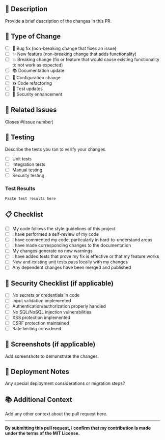 ## 📝 Description

Provide a brief description of the changes in this PR.

## 🎯 Type of Change

- [ ] 🐛 Bug fix (non-breaking change that fixes an issue)
- [ ] ✨ New feature (non-breaking change that adds functionality)
- [ ] 💥 Breaking change (fix or feature that would cause existing functionality to not work as expected)
- [ ] 📚 Documentation update
- [ ] 🔧 Configuration change
- [ ] ♻️ Code refactoring
- [ ] 🧪 Test updates
- [ ] 🔐 Security enhancement

## 🔗 Related Issues

Closes #(issue number)

## 🧪 Testing

Describe the tests you ran to verify your changes.

- [ ] Unit tests
- [ ] Integration tests
- [ ] Manual testing
- [ ] Security testing

### Test Results

```
Paste test results here
```

## 📋 Checklist

- [ ] My code follows the style guidelines of this project
- [ ] I have performed a self-review of my code
- [ ] I have commented my code, particularly in hard-to-understand areas
- [ ] I have made corresponding changes to the documentation
- [ ] My changes generate no new warnings
- [ ] I have added tests that prove my fix is effective or that my feature works
- [ ] New and existing unit tests pass locally with my changes
- [ ] Any dependent changes have been merged and published

## 🔐 Security Checklist (if applicable)

- [ ] No secrets or credentials in code
- [ ] Input validation implemented
- [ ] Authentication/authorization properly handled
- [ ] No SQL/NoSQL injection vulnerabilities
- [ ] XSS protection implemented
- [ ] CSRF protection maintained
- [ ] Rate limiting considered

## 📸 Screenshots (if applicable)

Add screenshots to demonstrate the changes.

## 🚀 Deployment Notes

Any special deployment considerations or migration steps?

## 📚 Additional Context

Add any other context about the pull request here.

---

**By submitting this pull request, I confirm that my contribution is made under the terms of the MIT License.**

